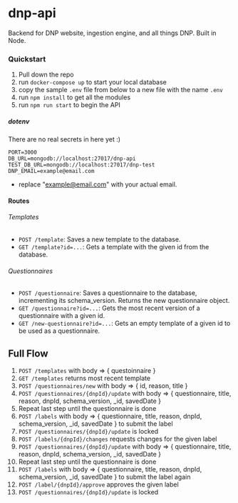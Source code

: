 # dnp-api

Backend for DNP website, ingestion engine, and all things DNP. Built in Node.

### Quickstart

1. Pull down the repo
1. run `docker-compose up` to start your local database
1. copy the sample `.env` file from below to a new file with the name `.env`
1. run `npm install` to get all the modules
1. run `npm run start` to begin the API

##### dotenv

There are no real secrets in here yet :)

```
PORT=3000
DB_URL=mongodb://localhost:27017/dnp-api
TEST_DB_URL=mongodb://localhost:27017/dnp-test
DNP_EMAIL=example@email.com
```
- replace "example@email.com" with your actual email.
#### Routes

###### Templates

- `POST /template`: Saves a new template to the database.
- `GET /template?id=...`: Gets a template with the given id from the database.

###### Questionnaires

- `POST /questionnaire`: Saves a questionnaire to the database, incrementing its schema_version. Returns the new questionnaire object.
- `GET /questionnaire?id=...`: Gets the most recent version of a questionnaire with a given id.
- `GET /new-questionnaire?id=...`: Gets an empty template of a given id to be used as a questionnaire.

## Full Flow

1. `POST /templates` with body => { questoinnaire }
1. `GET /templates` returns most recent template
1. `POST /questionnaires/new` with body => { id, reason, title }
1. `POST /questionnaires/{dnpId}/update` with body => { questionnaire, title, reason, dnpId, schema_version, \_id, savedDate }
1. Repeat last step until the questionnaire is done
1. `POST /labels` with body => { questionnaire, title, reason, dnpId, schema_version, \_id, savedDate } to submit the label
1. `POST /questionnaires/{dnpId}/update` is locked
1. `POST /labels/{dnpId}/changes` requests changes for the given label
1. `POST /questionnaires/{dnpId}/update` with body => { questionnaire, title, reason, dnpId, schema_version, \_id, savedDate }
1. Repeat last step until the questionnaire is done
1. `POST /labels` with body => { questionnaire, title, reason, dnpId, schema_version, \_id, savedDate } to submit the label again
1. `POST /label/{dnpId}/approve` approves the given label
1. `POST /questionnaires/{dnpId}/update` is locked
